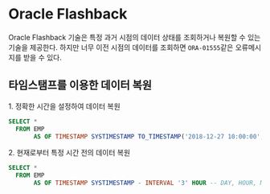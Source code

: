 # Oracle Flashback

Oracle Flashback 기술은 특정 과거 시점의 데이터 상태를 조회하거나 복원할 수 있는 기술을 제공한다.
하지만 너무 이전 시점의 데이터를 조회하면 `ORA-01555`같은 오류메시지를 받을 수 있다.

## 타임스탬프를 이용한 데이터 복원

1\. 정확한 시간을 설정하여 데이터 복원

```sql
SELECT *
  FROM EMP
       AS OF TIMESTAMP SYSTIMESTAMP TO_TIMESTAMP('2018-12-27 10:00:00', 'yyyy-mm-dd hh24:mi:ss');
```

2\. 현재로부터 특정 시간 전의 데이터 복원

```sql
SELECT *
  FROM EMP
       AS OF TIMESTAMP SYSTIMESTAMP - INTERVAL '3' HOUR -- DAY, HOUR, MINUTE, SECOND, ...
```
